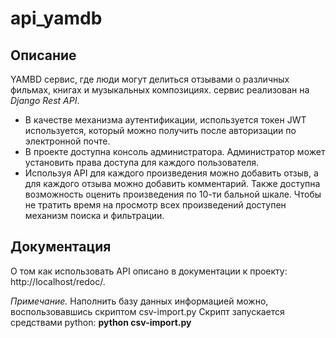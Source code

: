 # api_yamdb

## Описание

YAMBD сервис, где люди могут делиться отзывами о различных фильмах, книгах и музыкальных композициях.
сервис реализован на _Django Rest API_.

* В качестве механизма аутентификации, используется токен JWT используется, который можно получить после авторизации по электронной почте.
* В проекте доступна консоль администратора. Администратор может установить права доступа для каждого пользователя.
* Используя API для каждого произведения можно добавить отзыв, а для каждого отзыва можно добавить комментарий. Также доступна возможность оценить произведения по 10-ти бальной шкале. Чтобы не тратить время на просмотр всех произведений доступен механизм поиска и фильтрации.

## Документация

О том как использовать API описано в документации к проекту: http://localhost/redoc/.

_Примечание._ 
Наполнить базу данных информацией можно, воспользовавшись скриптом csv-import.py 
Скрипт запускается средствами python: __python csv-import.py__
